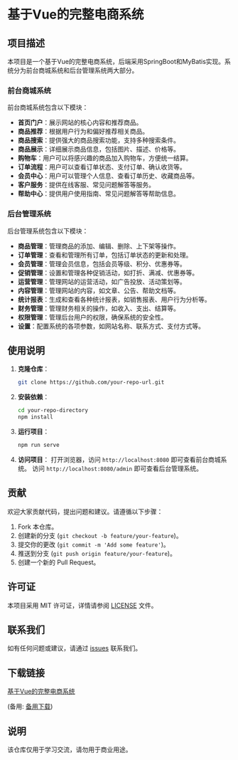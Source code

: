 # 基于Vue的完整电商系统

## 项目描述

本项目是一个基于Vue的完整电商系统，后端采用SpringBoot和MyBatis实现。系统分为前台商城系统和后台管理系统两大部分。

### 前台商城系统

前台商城系统包含以下模块：

- **首页门户**：展示网站的核心内容和推荐商品。
- **商品推荐**：根据用户行为和偏好推荐相关商品。
- **商品搜索**：提供强大的商品搜索功能，支持多种搜索条件。
- **商品展示**：详细展示商品信息，包括图片、描述、价格等。
- **购物车**：用户可以将感兴趣的商品加入购物车，方便统一结算。
- **订单流程**：用户可以查看订单状态、支付订单、确认收货等。
- **会员中心**：用户可以管理个人信息、查看订单历史、收藏商品等。
- **客户服务**：提供在线客服、常见问题解答等服务。
- **帮助中心**：提供用户使用指南、常见问题解答等帮助信息。

### 后台管理系统

后台管理系统包含以下模块：

- **商品管理**：管理商品的添加、编辑、删除、上下架等操作。
- **订单管理**：查看和管理所有订单，包括订单状态的更新和处理。
- **会员管理**：管理会员信息，包括会员等级、积分、优惠券等。
- **促销管理**：设置和管理各种促销活动，如打折、满减、优惠券等。
- **运营管理**：管理网站的运营活动，如广告投放、活动策划等。
- **内容管理**：管理网站的内容，如文章、公告、帮助文档等。
- **统计报表**：生成和查看各种统计报表，如销售报表、用户行为分析等。
- **财务管理**：管理财务相关的操作，如收入、支出、结算等。
- **权限管理**：管理后台用户的权限，确保系统的安全性。
- **设置**：配置系统的各项参数，如网站名称、联系方式、支付方式等。

## 使用说明

1. **克隆仓库**：
   ```bash
   git clone https://github.com/your-repo-url.git
   ```

2. **安装依赖**：
   ```bash
   cd your-repo-directory
   npm install
   ```

3. **运行项目**：
   ```bash
   npm run serve
   ```

4. **访问项目**：
   打开浏览器，访问 `http://localhost:8080` 即可查看前台商城系统。
   访问 `http://localhost:8080/admin` 即可查看后台管理系统。

## 贡献

欢迎大家贡献代码，提出问题和建议。请遵循以下步骤：

1. Fork 本仓库。
2. 创建新的分支 (`git checkout -b feature/your-feature`)。
3. 提交你的更改 (`git commit -m 'Add some feature'`)。
4. 推送到分支 (`git push origin feature/your-feature`)。
5. 创建一个新的 Pull Request。

## 许可证

本项目采用 MIT 许可证，详情请参阅 [LICENSE](LICENSE) 文件。

## 联系我们

如有任何问题或建议，请通过 [issues](https://github.com/your-repo-url/issues) 联系我们。

## 下载链接
[基于Vue的完整电商系统](https://pan.quark.cn/s/3967d47a0477) 

(备用: [备用下载](https://pan.baidu.com/s/1_JsLMZlIHpuOI3hdyA2Hnw?pwd=1234))

## 说明

该仓库仅用于学习交流，请勿用于商业用途。
